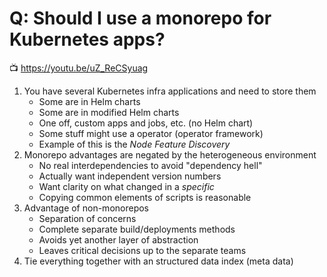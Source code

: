 # Q: Should I use a monorepo for Kubernetes apps?

📺 <https://youtu.be/uZ_ReCSyuag>

1. You have several Kubernetes infra applications and need to store them
   * Some are in Helm charts
   * Some are in modified Helm charts
   * One off, custom apps and jobs, etc. (no Helm chart)
   * Some stuff might use a operator (operator framework)
   * Example of this is the *Node Feature Discovery*
1. Monorepo advantages are negated by the heterogeneous environment
   * No real interdependencies to avoid "dependency hell"
   * Actually want independent version numbers
   * Want clarity on what changed in a *specific*
   * Copying common elements of scripts is reasonable
1. Advantage of non-monorepos
   * Separation of concerns
   * Complete separate build/deployments methods
   * Avoids yet another layer of abstraction
   * Leaves critical decisions up to the separate teams
1. Tie everything together with an structured data index (meta data)
